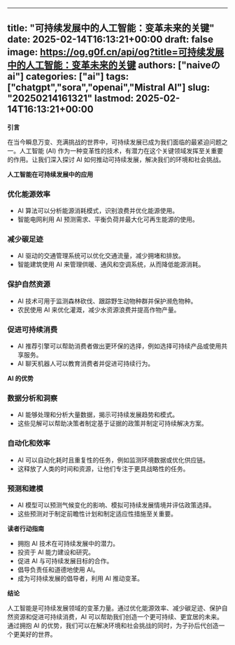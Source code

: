 
---
title: "可持续发展中的人工智能：变革未来的关键"
date: 2025-02-14T16:13:21+00:00
draft: false
image: https://og.g0f.cn/api/og?title=可持续发展中的人工智能：变革未来的关键
authors: ["naiveのai"]
categories: ["ai"]
tags: ["chatgpt","sora","openai","Mistral AI"]
slug: "20250214161321"
lastmod: 2025-02-14T16:13:21+00:00
---
**引言**

在当今瞬息万变、充满挑战的世界中，可持续发展已成为我们面临的最紧迫问题之一。人工智能 (AI) 作为一种变革性的技术，有潜力在这个关键领域发挥至关重要的作用。让我们深入探讨 AI 如何推动可持续发展，解决我们的环境和社会挑战。

**人工智能在可持续发展中的应用**

### 优化能源效率

* AI 算法可以分析能源消耗模式，识别浪费并优化能源使用。
* 智能电网利用 AI 预测需求、平衡负荷并最大化可再生能源的使用。

### 减少碳足迹

* AI 驱动的交通管理系统可以优化交通流量，减少拥堵和排放。
* 智能建筑使用 AI 来管理供暖、通风和空调系统，从而降低能源消耗。

### 保护自然资源

* AI 技术可用于监测森林砍伐、跟踪野生动物种群并保护濒危物种。
* 农民使用 AI 来优化灌溉，减少水资源浪费并提高作物产量。

### 促进可持续消费

* AI 推荐引擎可以帮助消费者做出更环保的选择，例如选择可持续产品或使用共享服务。
* AI 聊天机器人可以教育消费者并促进可持续行为。

**AI 的优势**

### 数据分析和洞察

* AI 能够处理和分析大量数据，揭示可持续发展趋势和模式。
* 这些见解可以帮助决策者制定基于证据的政策并制定可持续解决方案。

### 自动化和效率

* AI 可以自动化耗时且重复性的任务，例如监测环境数据或优化供应链。
* 这释放了人类的时间和资源，让他们专注于更具战略性的任务。

### 预测和建模

* AI 模型可以预测气候变化的影响、模拟可持续发展情境并评估政策选择。
* 这些预测对于制定前瞻性计划和制定适应性措施至关重要。

**读者行动指南**

* 拥抱 AI 技术在可持续发展中的潜力。
* 投资于 AI 能力建设和研究。
* 促进 AI 与可持续发展目标的合作。
* 倡导负责任和道德地使用 AI。
* 成为可持续发展的倡导者，利用 AI 推动变革。

**结论**

人工智能是可持续发展领域的变革力量。通过优化能源效率、减少碳足迹、保护自然资源和促进可持续消费，AI 可以帮助我们创造一个更可持续、更宜居的未来。通过拥抱 AI 的优势，我们可以在解决环境和社会挑战的同时，为子孙后代创造一个更美好的世界。